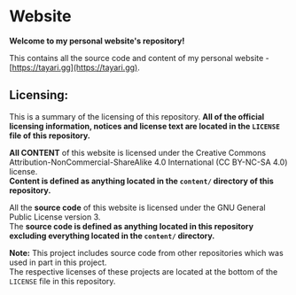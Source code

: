 # Website


**Welcome to my personal website's repository!**

This contains all the source code and content of my personal website - [https://tayari.gg](https://tayari.gg).


## Licensing:

This is a summary of the licensing of this repository.
**All of the official licensing information, notices and license text are located in the `LICENSE` file of this repository.**

**All CONTENT** of this website is licensed under the Creative Commons Attribution-NonCommercial-ShareAlike 4.0 International (CC BY-NC-SA 4.0) license.<br/>
**Content is defined as anything located in the `content/` directory of this repository.**

All the **source code** of this website is licensed under the GNU General Public License version 3.<br/>
The **source code is defined as anything located in this repository __excluding__ everything located in the `content/` directory.**

**Note:** This project includes source code from other repositories which was used in part in this project.<br/>
The respective licenses of these projects are located at the bottom of the `LICENSE` file in this repository.
